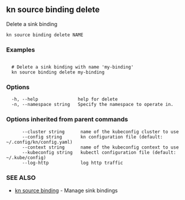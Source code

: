 ## kn source binding delete

Delete a sink binding

```
kn source binding delete NAME
```

### Examples

```

  # Delete a sink binding with name 'my-binding'
  kn source binding delete my-binding
```

### Options

```
  -h, --help               help for delete
  -n, --namespace string   Specify the namespace to operate in.
```

### Options inherited from parent commands

```
      --cluster string      name of the kubeconfig cluster to use
      --config string       kn configuration file (default: ~/.config/kn/config.yaml)
      --context string      name of the kubeconfig context to use
      --kubeconfig string   kubectl configuration file (default: ~/.kube/config)
      --log-http            log http traffic
```

### SEE ALSO

* [kn source binding](kn_source_binding.md)	 - Manage sink bindings

